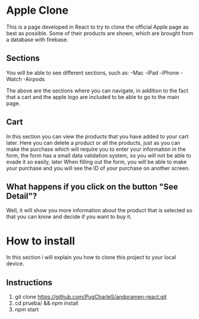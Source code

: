 # Apple Clone

This is a page developed in React to try to clone the official Apple page as best as possible.
Some of their products are shown, which are brought from a database with firebase.

## Sections

You will be able to see different sections, such as:
-Mac
-iPad
-iPhone
-Watch
-Airpods

The above are the sections where you can navigate, in addition to the fact that a cart and the apple logo are included to be able to go to the main page.

## Cart

In this section you can view the products that you have added to your cart later.
Here you can delete a product or all the products, just as you can make the purchase which will require you to enter your information in the form, the form has a small data validation system, so you will not be able to evade it so easily, later When filling out the form, you will be able to make your purchase and you will see the ID of your purchase on another screen.

## What happens if you click on the button "See Detail"?

Well, it will show you more information about the product that is selected so that you can know and decide if you want to buy it.

# How to install

In this section i will explain you how to clone this project to your local device.

## Instructions

1. git clone https://github.com/PugCharleS/andoramen-react.git
2. cd prueba/ && npm install
3. npm start
